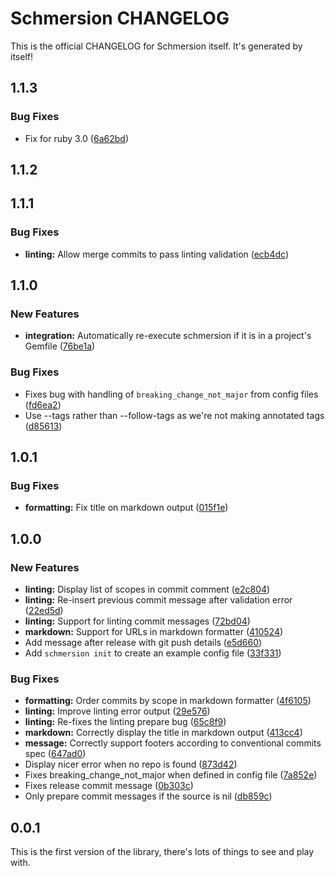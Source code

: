 # Schmersion CHANGELOG

This is the official CHANGELOG for Schmersion itself. It's generated by itself!

## 1.1.3

### Bug Fixes

- Fix for ruby 3.0 ([6a62bd](https://github.com/krystal/schmersion/commit/6a62bd8cea6cf786f4a5030d4a0f808e76075a87))

## 1.1.2

## 1.1.1

### Bug Fixes

- **linting:** Allow merge commits to pass linting validation ([ecb4dc](https://github.com/krystal/schmersion/commit/ecb4dcef8613994bdcc445d9ec519171d3cb4efc))

## 1.1.0

### New Features

- **integration:** Automatically re-execute schmersion if it is in a project's Gemfile ([76be1a](https://github.com/krystal/schmersion/commit/76be1a87b1c1046cb9c09daa3d058e103d398d15))

### Bug Fixes

- Fixes bug with handling of `breaking_change_not_major` from config files ([fd6ea2](https://github.com/krystal/schmersion/commit/fd6ea2045e1af792ef6a5e54526b1c1742531ced))
- Use --tags rather than --follow-tags as we're not making annotated tags ([d85613](https://github.com/krystal/schmersion/commit/d8561338707f22168b8bd4c07b4d56ef36923382))

## 1.0.1

### Bug Fixes

- **formatting:** Fix title on markdown output ([015f1e](https://github.com/krystal/schmersion/commit/015f1e112951c59d60cf71d9fcfc164a904b98f8))

## 1.0.0

### New Features

- **linting:** Display list of scopes in commit comment ([e2c804](https://github.com/krystal/schmersion/commit/e2c8040c2fe800bb1b46a216836bf637e53d2b70))
- **linting:** Re-insert previous commit message after validation error ([22ed5d](https://github.com/krystal/schmersion/commit/22ed5d4c4bd9556ad05afae06e78f9737a0426ed))
- **linting:** Support for linting commit messages ([72bd04](https://github.com/krystal/schmersion/commit/72bd046dccf8e396371ccaade540f07269a00b59))
- **markdown:** Support for URLs in markdown formatter ([410524](https://github.com/krystal/schmersion/commit/410524a0280b3b70561805e514967afe0bcdd80b))
- Add message after release with git push details ([e5d660](https://github.com/krystal/schmersion/commit/e5d660f62fb7ee0b148ebf15e1b0e557e0fc7528))
- Add `schmersion init` to create an example config file ([33f331](https://github.com/krystal/schmersion/commit/33f331a152b09a5e4c36233eceab78b4f1fccd84))

### Bug Fixes

- **formatting:** Order commits by scope in markdown formatter ([4f6105](https://github.com/krystal/schmersion/commit/4f6105abfdcf2678f3805ae2b8cabc7b5a356715))
- **linting:** Improve linting error output ([29e576](https://github.com/krystal/schmersion/commit/29e576826cb29b9e0d2ba8f2eb162e5514e0443c))
- **linting:** Re-fixes the linting prepare bug ([65c8f9](https://github.com/krystal/schmersion/commit/65c8f9178a15208ae69ef7939c57a9913d64427b))
- **markdown:** Correctly display the title in markdown output ([413cc4](https://github.com/krystal/schmersion/commit/413cc48c119056931e9366d429292b3c586bf891))
- **message:** Correctly support footers according to conventional commits spec ([647ad0](https://github.com/krystal/schmersion/commit/647ad0389470ffb720c29b16541db6b4c48e01df))
- Display nicer error when no repo is found ([873d42](https://github.com/krystal/schmersion/commit/873d42d28ab8c94129bfc76511aecc084625530c))
- Fixes breaking_change_not_major when defined in config file ([7a852e](https://github.com/krystal/schmersion/commit/7a852ef8de638e8f140173b22019a965e3ae15a9))
- Fixes release commit message ([0b303c](https://github.com/krystal/schmersion/commit/0b303c0cb4134049675636f53a3329d4faaa891a))
- Only prepare commit messages if the source is nil ([db859c](https://github.com/krystal/schmersion/commit/db859c64f1ee915f42deb3c4b82cb014f6077d4c))

## 0.0.1

This is the first version of the library, there's lots of things to see and play with.
